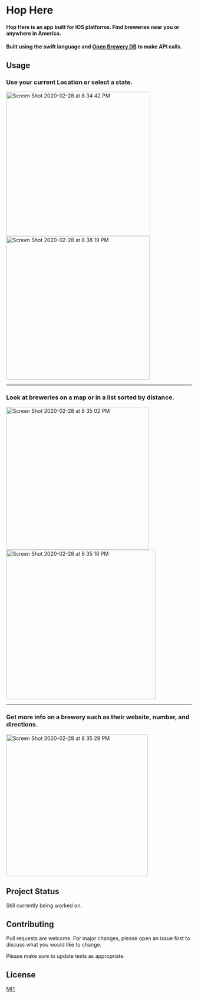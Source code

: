 # Hop Here

#### Hop Here is an app built for IOS platforms. Find breweries near you or anywhere in America. 

#### Built using the swift language and [Open Brewery DB](https://www.openbrewerydb.org/) to make API calls.
 

## Usage

### Use your current Location or select a state.

 <img width="391" alt="Screen Shot 2020-02-28 at 8 34 42 PM" src="https://user-images.githubusercontent.com/38703626/87615172-b67af080-c6d7-11ea-9835-8a53e45d3de9.png">
 
 <img width="389" alt="Screen Shot 2020-02-28 at 8 38 19 PM" src="https://user-images.githubusercontent.com/38703626/87615292-048ff400-c6d8-11ea-9757-a33cb38759ab.png">

---------------------------------------------------------------

 ### Look at breweries on a map or in a list sorted by distance.


<img width="387" alt="Screen Shot 2020-02-28 at 8 35 02 PM" src="https://user-images.githubusercontent.com/38703626/87615403-44ef7200-c6d8-11ea-92e8-a3a61e94b4bd.png">

<img width="405" alt="Screen Shot 2020-02-28 at 8 35 18 PM" src="https://user-images.githubusercontent.com/38703626/87615465-7405e380-c6d8-11ea-99d0-d127d7ed5cae.png">

---------------------------------------------------------------

### Get more info on a brewery such as their website, number, and directions.


<img width="384" alt="Screen Shot 2020-02-28 at 8 35 28 PM" src="https://user-images.githubusercontent.com/38703626/87615503-85e78680-c6d8-11ea-8d29-40f371196f08.png">

## Project Status
Still currently being worked on.

## Contributing
Pull requests are welcome. For major changes, please open an issue first to discuss what you would like to change.

Please make sure to update tests as appropriate.

## License
[MIT](https://choosealicense.com/licenses/mit/)
